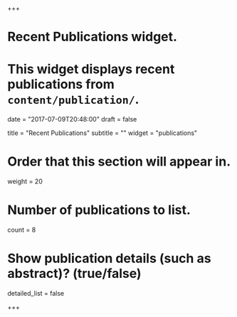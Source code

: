 +++
# Recent Publications widget.
# This widget displays recent publications from `content/publication/`.

date = "2017-07-09T20:48:00"
draft = false

title = "Recent Publications"
subtitle = ""
widget = "publications"

# Order that this section will appear in.
weight = 20

# Number of publications to list.
count = 8

# Show publication details (such as abstract)? (true/false)
detailed_list = false

+++
